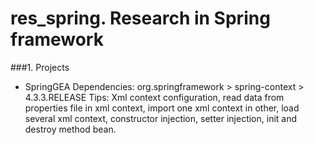 # res_spring. Research in Spring framework

###1. Projects
 * SpringGEA
   Dependencies:
   org.springframework > spring-context > 4.3.3.RELEASE
   Tips:
   Xml context configuration, read data from properties file in xml context, import one xml context in other, load several xml context, constructor injection, setter injection, init and destroy method bean.